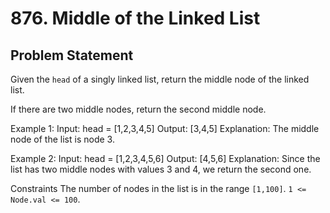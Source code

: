 # 876. Middle of the Linked List

## Problem Statement

Given the `head` of a singly linked list, return the middle node of the linked list.

If there are two middle nodes, return the second middle node.

Example 1:
Input: head = [1,2,3,4,5]
Output: [3,4,5]
Explanation: The middle node of the list is node 3.

Example 2:
Input: head = [1,2,3,4,5,6]
Output: [4,5,6]
Explanation: Since the list has two middle nodes with values 3 and 4, we return the second one.

Constraints
The number of nodes in the list is in the range `[1,100]`.
`1 <= Node.val <= 100`.
